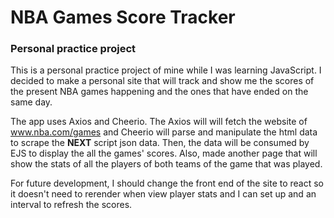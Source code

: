 # NBA Games Score Tracker

### Personal practice project

This is a personal practice project of mine while I was learning JavaScript. I decided to make a personal site that will track and show me the scores of the present NBA games happening and the ones that have ended on the same day. 

The app uses Axios and Cheerio. The Axios will will fetch the website of www.nba.com/games and Cheerio will parse and manipulate the html data to scrape the __NEXT__ script json data. Then, the data will be consumed by EJS to display the all the games' scores. Also, made another page that will show the stats of all the players of both teams of the game that was played.

For future development, I should change the front end of the site to react so it doesn't need to rerender when view player stats and I can set up and an interval to refresh the scores.
